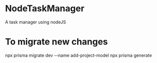 # NodeTaskManager
A task manager using nodeJS

# To migrate new changes
npx prisma migrate dev --name add-project-model
npx prisma generate